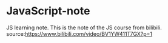 # JavaScript-note
JS learning note.
This is the note of the JS course from bilibili.
source:https://www.bilibili.com/video/BV1YW411T7GX?p=1
